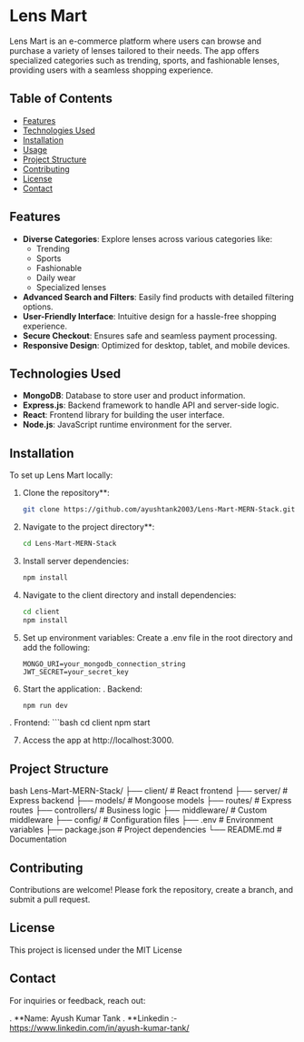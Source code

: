 # Lens Mart

Lens Mart is an e-commerce platform where users can browse and purchase a variety of lenses tailored to their needs. The app offers specialized categories such as trending, sports, and fashionable lenses, providing users with a seamless shopping experience.

## Table of Contents

- [Features](#features)
- [Technologies Used](#technologies-used)
- [Installation](#installation)
- [Usage](#usage)
- [Project Structure](#project-structure)
- [Contributing](#contributing)
- [License](#license)
- [Contact](#contact)

## Features

- **Diverse Categories**: Explore lenses across various categories like:
  - Trending
  - Sports
  - Fashionable
  - Daily wear
  - Specialized lenses
- **Advanced Search and Filters**: Easily find products with detailed filtering options.
- **User-Friendly Interface**: Intuitive design for a hassle-free shopping experience.
- **Secure Checkout**: Ensures safe and seamless payment processing.
- **Responsive Design**: Optimized for desktop, tablet, and mobile devices.

## Technologies Used

- **MongoDB**: Database to store user and product information.
- **Express.js**: Backend framework to handle API and server-side logic.
- **React**: Frontend library for building the user interface.
- **Node.js**: JavaScript runtime environment for the server.

## Installation

To set up Lens Mart locally:

1. Clone the repository**:

   ```bash
   git clone https://github.com/ayushtank2003/Lens-Mart-MERN-Stack.git


2. Navigate to the project directory**:

   ```bash
   cd Lens-Mart-MERN-Stack

3. Install server dependencies:
    ```bash
    npm install

4. Navigate to the client directory and install dependencies:
    ```bash
    cd client
    npm install

5. Set up environment variables: Create a .env file in the root directory and add the following:
    ```env
    MONGO_URI=your_mongodb_connection_string
    JWT_SECRET=your_secret_key

6. Start the application:
  . Backend:
      ```bash
      npm run dev
      
  . Frontend:
      ```bash
      cd client
      npm start

7. Access the app at http://localhost:3000.

## Project Structure
 
bash
Lens-Mart-MERN-Stack/
├── client/           # React frontend
├── server/           # Express backend
├── models/           # Mongoose models
├── routes/           # Express routes
├── controllers/      # Business logic
├── middleware/       # Custom middleware
├── config/           # Configuration files
├── .env              # Environment variables
├── package.json      # Project dependencies
└── README.md         # Documentation

## Contributing
Contributions are welcome! Please fork the repository, create a branch, and submit a pull request.

## License
This project is licensed under the MIT License

## Contact
For inquiries or feedback, reach out:

. **Name: Ayush Kumar Tank
. **Linkedin :-https://www.linkedin.com/in/ayush-kumar-tank/
